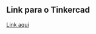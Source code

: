 ## Link para o Tinkercad

<a href="https://www.tinkercad.com/things/efa9JpqIpc3-ponderadas1miguelclaret/editel?returnTo=https%3A%2F%2Fwww.tinkercad.com%2Fdashboard&sharecode=7cWIvTkrbTDNQIOH9tjl14kHg36lWLErT-VbSVIqzzs">Link aqui<a>